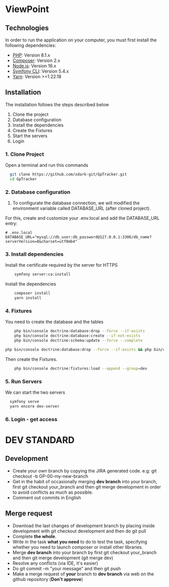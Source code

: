 # ViewPoint

## Technologies

In order to run the application on your computer, you must first install the following dependencies:

- [PHP](https://www.php.net/book.ctype): Version 8.1.x
- [Composer](https://getcomposer.org/download/): Version 2.x
- [Node.js](https://nodejs.org/en/): Version 16.x
- [Symfony CLI](https://symfony.com/download): Version 5.4.x
- [Yarn](https://yarnpkg.com/): Version >=1.22.18

## Installation

The installation follows the steps described below

1. Clone the project
2. Database configuration
3. Install the dependencies
4. Create the Fixtures
5. Start the servers
6. Login

### 1. Clone Project

Open a terminal and run this commands

```bash
  git clone https://github.com/xdark-git/GpTracker.git
  cd GpTracker
```

### 2. Database configuration

1.  To configurate the database connection, we will modified the environment variable called DATABASE_URL (after cloned project).

For this, create and customize your .env.local and add the DATABASE_URL entry:

```symfony
# .env.local
DATABASE_URL="mysql://db_user:db_password@127.0.0.1:3306/db_name?serverVersion=8&charset=utf8mb4"
```

### 3. Install dependencies

Install the certificate required by the server for HTTPS

```bash
    symfony server:ca:install
```

Install the dependencies

```bash
    composer install
    yarn install

```

### 4. Fixtures

You need to create the database and the tables

```bash
    php bin/console doctrine:database:drop --force --if-exists
    php bin/console doctrine:database:create --if-not-exists
    php bin/console doctrine:schema:update --force --complete
```

```bash
php bin/console doctrine:database:drop --force --if-exists && php bin/console doctrine:database:create --if-not-exists && php bin/console doctrine:schema:update --force --complete
```
Then create the Fixtures.

```bash
    php bin/console doctrine:fixtures:load --append --group=dev
```

### 5. Run Servers

We can start the two servers

```bash
  symfony serve
  yarn encore dev-server
```

### 6. Login - get access

# DEV STANDARD

## Development

- Create your own branch by copying the JIRA generated code. e.g: git checkout -b GP-00-my-new-branch
- Get in the habit of occasionally merging **dev branch** into your branch, first git checkout your_branch and then git merge development in order to avoid conflicts as much as possible.
- Comment out commits in English

## Merge request

- Download the last changes of development branch by placing inside development with git checkout development and then do git pull
- Complete **the whole**.
- Write in the task **what you need** to do to test the task, specifying whether you need to launch composer or install other libraries.
- Merge **dev branch** into your branch by first git checkout your_branch and then git merge development (git merge dev)
- Resolve any conflicts (via IDE, it's easier)
- Do git commit -m "your message" and then git push
- Make a merge request of **your** branch to **dev branch** via web on the github repository (**Don't approve**)
